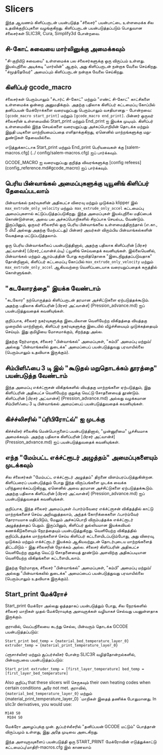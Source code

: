 # Slicers

இந்த ஆவணம் கிளிப்பருடன் பயன்படுத்த "ச்லைசர்" பயன்பாட்டை உள்ளமைக்க சில உதவிக்குறிப்புகளை வழங்குகிறது. கிளிப்பருடன் பயன்படுத்தப்படும் பொதுவான ச்லைசர்கள் SLIC3R, Cura, Simplify3d போன்றவை.

## சி-கோட் சுவையை மார்லினுக்கு அமைக்கவும்

"சி-குறியீடு சுவையை" உள்ளமைக்க பல ச்லைசர்களுக்கு ஒரு விருப்பம் உள்ளது. இயல்புநிலை அடிக்கடி "மார்லின்" ஆகும், அது கிளிப்பருடன் நன்றாக வேலை செய்கிறது. "ச்மூத்தேவேர்" அமைப்பும் கிளிப்பருடன் நன்றாக வேலை செய்கிறது.

## கிளிப்பர் gcode_macro

ச்லைசர்கள் பெரும்பாலும் "ச்டார்ட் சி-கோட்" மற்றும் "எண்ட் சி-கோட்" காட்சிகளை உள்ளமைக்க ஒன்றை அனுமதிக்கும். அதற்கு பதிலாக கிளிப்பர் கட்டமைப்பு கோப்பில் தனிப்பயன் மேக்ரோக்களை வரையறுப்பது பெரும்பாலும் வசதியானது - போன்றவை: `[gcode_macro start_print]` மற்றும் `[gcode_macro end_print]`. பின்னர் ஒருவர் ச்லைசரின் உள்ளமைவில் Start_print மற்றும் End_print ஐ இயக்க முடியும். கிளிப்பர் உள்ளமைவில் இந்த செயல்களை வரையறுப்பது அச்சுப்பொறியின் தொடக்க மற்றும் இறுதி படிகளை மாற்றியமைப்பதை எளிதாக்குகிறது, ஏனெனில் மாற்றங்களுக்கு மறு-துண்டுகள் தேவையில்லை.

எடுத்துக்காட்டாக Start_print மற்றும் End_print பெரியவைகள் க்கு [salem-macros.cfg] (../ config/salem-macros.cfg) ஐப் பார்க்கவும்.

GCODE_MACRO ஐ வரையறுப்பது குறித்த விவரங்களுக்கு [config refeess] (config_reference.md#gcode_macro) ஐப் பார்க்கவும்.

## பெரிய பின்வாங்கல் அமைப்புகளுக்கு டியூனிங் கிளிப்பர் தேவைப்படலாம்

பின்வாங்கல் நகர்வுகளின் அதிகபட்ச விரைவு மற்றும் முடுக்கம் klipper இல் `max_extrude_only_velocity` மற்றும்` max_extrude_only_accel` கட்டமைப்பு அமைப்புகளால் கட்டுப்படுத்தப்படுகிறது. இந்த அமைப்புகள் இயல்புநிலை மதிப்பைக் கொண்டுள்ளன, அவை பல அச்சுப்பொறிகளில் சிறப்பாக செயல்பட வேண்டும். இருப்பினும், ஒருவர் ச்லைசரில் ஒரு பெரிய பின்வாங்கலை உள்ளமைத்திருந்தால் (எ.கா., 5 மிமீ அல்லது அதற்கு மேற்பட்டது) பின்னர் அவர்கள் விரும்பிய பின்வாங்கல்களின் வேகத்தை மட்டுப்படுத்தலாம்.

ஒரு பெரிய பின்வாங்கலைப் பயன்படுத்தினால், அதற்கு பதிலாக கிளிப்பரின் [பிரசர் அட்வான்ச்] (பிரசர்_ட்வான்ச்.ம்டி) ட்யூனிங் செய்வதைக் கவனியுங்கள். இல்லையெனில், பின்வாங்கல் மற்றும் ஆரம்பத்தின் போது கருவித்தொகை "இடைநிறுத்தப்படுவதாக" தோன்றினால், கிளிப்பர் கட்டமைப்பு கோப்பில் `max_extrude_only_velocity` மற்றும்` max_extrude_only_accel` ஆகியவற்றை வெளிப்படையாக வரையறுப்பதைக் கருத்தில் கொள்ளுங்கள்.

## "கடலோரத்தை" இயக்க வேண்டாம்

"கடலோர" நற்பொருத்தம் கிளிப்பருடன் தரமான அச்சிட்டுகளை ஏற்படுத்தக்கூடும். அதற்கு பதிலாக கிளிப்பரின் [பிரசர் அட்வான்ச்] (Pression_advance.md) ஐப் பயன்படுத்துவதைக் கவனியுங்கள்.

குறிப்பாக, ச்லைசர் நகர்வுகளுக்கு இடையிலான வெளியேற்ற விகிதத்தை வியத்தகு முறையில் மாற்றினால், கிளிப்பர் நகர்வுகளுக்கு இடையில் வீழ்ச்சியையும் முடுக்கத்தையும் செய்யும். இது குமிழியை மோசமாக்கும், சிறந்தது அல்ல.

இதற்கு நேர்மாறாக, ச்லைசர் "பின்வாங்கல்" அமைப்புகள், "கம்பி" அமைப்பு மற்றும்/அல்லது "பின்வாங்கலில் துடைக்க" அமைப்பைப் பயன்படுத்துவது பரவாயில்லை (பெரும்பாலும் உதவியாக இருக்கும்).

## சிம்பிளிஃபை 3 டி இல் "கூடுதல் மறுதொடக்கம் தூரத்தை" பயன்படுத்த வேண்டாம்

இந்த அமைப்பு எக்ச்ட்ரூசன் விகிதங்களில் வியத்தகு மாற்றங்களை ஏற்படுத்தும், இது கிளிப்பரின் அதிகபட்ச வெளியேற்ற குறுக்கு வெட்டு சோதனையைத் தூண்டும். கிளிப்பரின் [பிரசர் அட்வான்ச்] (Pression_advance.md) அல்லது வழக்கமான சிம்பிளிஃபை 3 டி பின்வாங்கல் அமைப்பைப் பயன்படுத்துவதைக் கவனியுங்கள்.

## கிச்ச்லிசரில் "ப்ரிபிரோட்வ்" ஐ முடக்கு

கிச்ச்லிசர் ச்லைசிங் மென்பொருளைப் பயன்படுத்தினால், "முன்னுரிமை" பூச்சியமாக அமைக்கவும். அதற்கு பதிலாக கிளிப்பரின் [பிரசர் அட்வான்ச்] (Pression_advance.md) ஐப் பயன்படுத்துவதைக் கவனியுங்கள்.

## எந்த "மேம்பட்ட எக்ச்ட்ரூடர் அழுத்தம்" அமைப்புகளையும் முடக்கவும்

சில ச்லைசர்கள் "மேம்பட்ட எக்ச்ட்ரூடர் அழுத்தம்" திறனை விளம்பரப்படுத்துகின்றன. கிளிப்பரைப் பயன்படுத்தும் போது இந்த விருப்பங்களை முடக்க வைக்க பரிந்துரைக்கப்படுகிறது, ஏனெனில் அவை தரமான அச்சிட்டுகளை ஏற்படுத்தக்கூடும். அதற்கு பதிலாக கிளிப்பரின் [பிரசர் அட்வான்ச்] (Pression_advance.md) ஐப் பயன்படுத்துவதைக் கவனியுங்கள்.

குறிப்பாக, இந்த ச்லைசர் அமைப்புகள் ஃபார்ம்வேரை எக்ச்ட்ரூசன் விகிதத்தில் காட்டு மாற்றங்களைச் செய்ய அறிவுறுத்தலாம், அந்தக் கோரிக்கைகளை ஃபார்ம்வேர் தோராயமாக மதிப்பிடும், மேலும் அச்சுப்பொறி விரும்பத்தக்க எக்ச்ட்ரூடர் அழுத்தத்தைப் பெறும். இருப்பினும், கிளிப்பர் துல்லியமான இயக்கவியல் கணக்கீடுகளையும் நேரத்தையும் பயன்படுத்துகிறது. வெளியேற்ற விகிதத்தில் குறிப்பிடத்தக்க மாற்றங்களைச் செய்ய கிளிப்பர் கட்டளையிடப்படும்போது, அது விரைவு, முடுக்கம் மற்றும் எக்ச்ட்ரூடர் இயக்கம் ஆகியவற்றுடன் தொடர்புடைய மாற்றங்களைத் திட்டமிடும் - இது ச்லைசரின் நோக்கம் அல்ல. ச்லைசர் கிளிப்பரின் அதிகபட்ச வெளியேற்ற குறுக்கு வெட்டு சோதனையைத் தூண்டும் அளவிற்கு அதிகப்படியான வெளியேற்ற விகிதங்களை கட்டளையிடலாம்.

இதற்கு நேர்மாறாக, ச்லைசர் "பின்வாங்கல்" அமைப்புகள், "கம்பி" அமைப்பு மற்றும்/அல்லது "பின்வாங்கலில் துடைக்க" அமைப்பைப் பயன்படுத்துவது பரவாயில்லை (பெரும்பாலும் உதவியாக இருக்கும்).

## Start_print மேக்ரோச்

Start_print மேக்ரோ அல்லது ஒத்ததாகப் பயன்படுத்தும் போது, சில நேரங்களில் ச்லைசர் மாறிகள் முதல் மேக்ரோவுக்கு அளவுருக்கள் வழியாகச் செல்வது பயனுள்ளதாக இருக்கும்.

குராவில், வெப்பநிலையை கடந்து செல்ல, பின்வரும் தொடக்க GCODE பயன்படுத்தப்படும்:

```
Start_print bed_temp = {material_bed_temperature_layer_0} extruder_temp = {material_print_temperature_layer_0}
```

ப்ரூசாச்லிசர் மற்றும் சூப்பர்ச்லிசர் போன்ற SLIC3R வழித்தோன்றல்களில், பின்வருபவை பயன்படுத்தப்படும்:

```
Start_print extruder_temp = [first_layer_temperature] bed_temp = [first_layer_bed_temperature]
```

Also குறிப்பு that these slicers will செருகவும் their own heating codes when certain conditions அரே not met. குராவில், `{material_bed_temperature_layer_0}` மற்றும் {material_print_temperature_layer_0} `மாறிகள் இதைத் தணிக்க போதுமானது. In slic3r derivatives, you would use:

```
M140 S0
 M104 S0
```

மேக்ரோ அழைப்புக்கு முன். சூப்பர்ச்லீசரில் "தனிப்பயன் GCODE மட்டும்" பொத்தான் விருப்பமும் உள்ளது, இது அதே முடிவை அடைகிறது.

இந்த அளவுருவுகளைப் பயன்படுத்தி ஒரு START_PRINT மேக்ரோவின் எடுத்துக்காட்டு கட்டமைப்பு/மாதிரி-macros.cfg இல் காணலாம்

